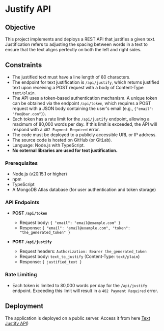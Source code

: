 # Justify API

## Objective

This project implements and deploys a REST API that justifies a given text. Justification refers to adjusting the spacing between words in a text to ensure that the text aligns perfectly on both the left and right sides.

## Constraints

- The justified text must have a line length of 80 characters.
- The endpoint for text justification is `/api/justify`, which returns justified text upon receiving a POST request with a body of Content-Type `text/plain`.
- The API uses a token-based authentication mechanism. A unique token can be obtained via the endpoint `/api/token`, which requires a POST request with a JSON body containing the user's email (e.g., `{"email": "foo@bar.com"}`).
- Each token has a rate limit for the `/api/justify` endpoint, allowing a maximum of 80,000 words per day. If this limit is exceeded, the API will respond with a `402 Payment Required` error.
- The code must be deployed to a publicly accessible URL or IP address.
- The source code is hosted on GitHub (or GitLab).
- Language: Node.js with TypeScript.
- **No external libraries are used for text justification.**

### Prerequisites

- Node.js (v20.15.1 or higher)
- npm 
- TypeScript
- A MongoDB Atlas database (for user authentication and token storage)

### API Endpoints

- **POST `/api/token`**
  - Request body: `{ "email": "email@example.com" }`
  - Response: `{ "email": "email@example.com", "token": "the_generated_token" }`

- **POST `/api/justify`**
  - Request headers: `Authorization: Bearer the_generated_token`
  - Request body: `text_to_justify` (Content-Type: `text/plain`)
  - Response: `{ justified_text }`

### Rate Limiting

- Each token is limited to 80,000 words per day for the `/api/justify` endpoint. Exceeding this limit will result in a `402 Payment Required` error.

## Deployment

The application is deployed on a public server. Access it from here [Text Justify API](https://api-justify.onrender.com))


